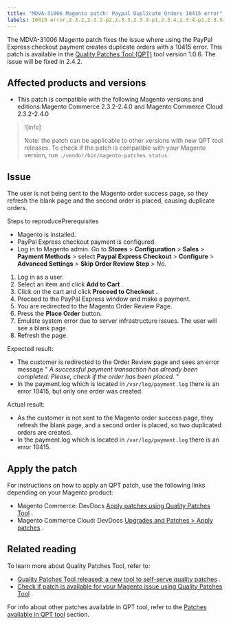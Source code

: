 ```yaml
---
title: "MDVA-31006 Magento patch: Paypal Duplicate Orders 10415 error"
labels: 10415 error,2.3.2,2.3.2-p2,2.3.3,2.3.3-p1,2.3.4,2.3.4-p2,2.3.5-p1,2.3.5-p2,2.4.0,2.4.2,QPT 1.0.6,QPT patches,Magento Commerce,Magento Commerce Cloud,PayPal,duplicate,order,orders,support tools
---
```


The MDVA-31006 Magento patch fixes the issue where using the PayPal Express checkout payment creates duplicate orders with a 10415 error. This patch is available in the [Quality Patches Tool (QPT)](https://support.magento.com/hc/en-us/articles/360047139492) tool version 1.0.6. The issue will be fixed in 2.4.2.

## Affected products and versions

* This patch is compatible with the following Magento versions and editions:Magento Commerce 2.3.2-2.4.0 and Magento Commerce Cloud 2.3.2-2.4.0

>![info]
>
>Note: the patch can be applicable to other versions with new QPT tool releases. To check if the patch is compatible with your Magento version, run `./vendor/bin/magento-patches
    status` 

## Issue

The user is not being sent to the Magento order success page, so they refresh the blank page and the second order is placed, causing duplicate orders.

 <span class="wysiwyg-underline">Steps to reproducePrerequisites</span> 

* Magento is installed.
* PayPal Express checkout payment is configured.
* Log in to Magento admin. Go to **Stores** > **Configuration** > **Sales** > **Payment Methods** > select **Paypal Express Checkout** > **Configure** > **Advanced Settings** > **Skip Order Review Step** > *No.* 

1. Log in as a user.
1. Select an item and click **Add to Cart** .
1. Click on the cart and click **Proceed to Checkout** .
1. Proceed to the PayPal Express window and make a payment.
1. You are redirected to the Magento Order Review Page.
1. Press the **Place Order** button.
1. Emulate system error due to server infrastructure issues. The user will see a blank page.
1. Refresh the page.

 <span class="wysiwyg-underline">Expected result:</span>  

* The customer is redirected to the Order Review page and sees an error message " *A successful payment transaction has already been completed. Please, check if the order has been placed.* "
* In the payment.log which is located in `/var/log/payment.log` there is an error 10415, but only one order was created.

 <span class="wysiwyg-underline">Actual result:</span> 

* As the customer is not sent to the Magento order success page, they refresh the blank page, and a second order is placed, so two duplicated orders are created.
* In the payment.log which is located in `/var/log/payment.log` there is an error 10415.

## Apply the patch

For instructions on how to apply an QPT patch, use the following links depending on your Magento product:

* Magento Commerce: DevDocs [Apply patches using Quality Patches Tool](https://devdocs.magento.com/guides/v2.4/comp-mgr/patching/mqp.html) .
* Magento Commerce Cloud: DevDocs [Upgrades and Patches > Apply patches](https://devdocs.magento.com/cloud/project/project-patch.html) .

## Related reading

To learn more about Quality Patches Tool, refer to:

* [Quality Patches Tool released: a new tool to self-serve quality patches](https://support.magento.com/hc/en-us/articles/360047139492) .
* [Check if patch is available for your Magento issue using Quality Patches Tool](https://support.magento.com/hc/en-us/articles/360047125252) .

For info about other patches available in QPT tool, refer to the [Patches available in QPT tool](https://support.magento.com/hc/en-us/sections/360010506631-Patches-available-in-QPT-tool-) section.